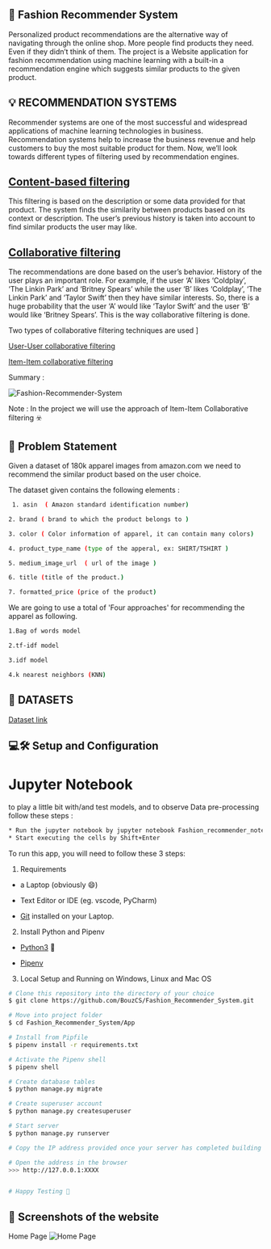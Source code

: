 ## 👗 Fashion Recommender System
Personalized product recommendations are the alternative way of navigating through the online shop. More people find products they need. Even if they didn’t think of them. The project is a Website application for fashion recommendation using machine learning with a built-in a recommendation engine which suggests similar products to the given product.

## 💡 RECOMMENDATION SYSTEMS
Recommender systems are one of the most successful and widespread applications of machine learning technologies in business. Recommendation systems help to increase the business revenue and help customers to buy the most suitable product for them. Now, we’ll look towards different types of filtering used by recommendation engines.

## [Content-based filtering](https://towardsdatascience.com/brief-on-recommender-systems-b86a1068a4dd)

This filtering is based on the description or some data provided for that product. The system finds the similarity between products based on its context or description. The user’s previous history is taken into account to find similar products the user may like.

## [Collaborative filtering](https://towardsdatascience.com/brief-on-recommender-systems-b86a1068a4dd)
The recommendations are done based on the user’s behavior. History of the user plays an important role. For example, if the user ‘A’ likes ‘Coldplay’, ‘The Linkin Park’ and ‘Britney Spears’ while the user ‘B’ likes ‘Coldplay’, ‘The Linkin Park’ and ‘Taylor Swift’ then they have similar interests. So, there is a huge probability that the user ‘A’ would like ‘Taylor Swift’ and the user ‘B’ would like ‘Britney Spears’. This is the way collaborative filtering is done.

Two types of collaborative filtering techniques are used ]

[User-User collaborative filtering](https://towardsdatascience.com/brief-on-recommender-systems-b86a1068a4dd)

[Item-Item collaborative filtering](https://towardsdatascience.com/brief-on-recommender-systems-b86a1068a4dd)

Summary :

![Fashion-Recommender-System](https://camo.githubusercontent.com/20993343708ae9ac9184da2f00ed7754a66840226fc986c5a41cefb7d3189490/68747470733a2f2f6d69726f2e6d656469756d2e636f6d2f6d61782f3730302f312a6d7a39747a50314c6a5042686d695758654879516b512e706e67)

Note : In the project we will use the approach of Item-Item Collaborative filtering ☣️

## 🚧 Problem Statement 
Given a dataset of 180k apparel images from amazon.com we need to recommend the similar product based on the user choice.

The dataset given contains the following elements :
```bash
 1. asin  ( Amazon standard identification number)

2. brand ( brand to which the product belongs to )

3. color ( Color information of apparel, it can contain many colors) 

4. product_type_name (type of the apperal, ex: SHIRT/TSHIRT )

5. medium_image_url  ( url of the image )

6. title (title of the product.)

7. formatted_price (price of the product)
```
We are going to use a total of 'Four approaches' for recommending the apparel as following.

```bash
1.Bag of words model

2.tf-idf model

3.idf model

4.k nearest neighbors (KNN)
```
## 📂 DATASETS
[Dataset link](https://www.kaggle.com/datasets/ajaysh/women-apparel-recommendation-engine-amazoncom#tops_fashion.json)

## 💻🛠️ Setup and Configuration
# Jupyter Notebook
to play a little bit with/and test models, and to observe Data pre-processing follow these steps :
```bash
* Run the jupyter notebook by jupyter notebook Fashion_recommender_notebook.ipynb
* Start executing the cells by Shift+Enter
```
To run this app, you will need to follow these 3 steps:
1. Requirements
- a Laptop (obviously 😄)

- Text Editor or IDE (eg. vscode, PyCharm)

- [Git](https://git-scm.com/book/en/v2/Getting-Started-Installing-Git) installed on your Laptop.
  
2. Install Python and Pipenv
- [Python3](https://www.python.org/downloads/) 🐍

- [Pipenv](https://pipenv-es.readthedocs.io/es/stable/)

3. Local Setup and Running on Windows, Linux and Mac OS
   
```bash
# Clone this repository into the directory of your choice
$ git clone https://github.com/BouzCS/Fashion_Recommender_System.git

# Move into project folder
$ cd Fashion_Recommender_System/App

# Install from Pipfile
$ pipenv install -r requirements.txt 

# Activate the Pipenv shell
$ pipenv shell

# Create database tables
$ python manage.py migrate

# Create superuser account
$ python manage.py createsuperuser

# Start server
$ python manage.py runserver

# Copy the IP address provided once your server has completed building the site. (It will say something like >> Serving at 127.0.0.1....).

# Open the address in the browser
>>> http://127.0.0.1:XXXX


# Happy Testing 🤗
```

## 📸 Screenshots of the website

Home Page
![Home Page](https://github.com/BouzCS/Fashion_Recommender_System/blob/main/Images/Home%20page.jpeg?raw=true)













